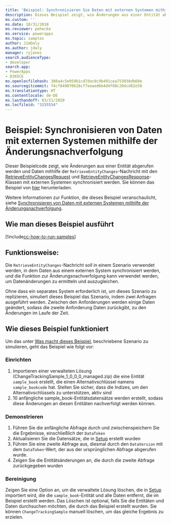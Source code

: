 ```yaml
---
title: 'Beispiel: Synchronisieren Sie Daten mit externen Systemen mithilfe des Änderungsnachverfolgungssystems (Common Data Service) | Microsoft-Dokumentation'
description: Dieses Beispiel zeigt, wie Änderungen aus einer Entität abgerufen werden und Daten mit externen Systemen synchronisiert werden.
ms.custom: ''
ms.date: 10/31/2018
ms.reviewer: pehecke
ms.service: powerapps
ms.topic: samples
author: JimDaly
ms.author: jdaly
manager: ryjones
search.audienceType:
- developer
search.app:
- PowerApps
- D365CE
ms.openlocfilehash: 380a4c5e959b1cd7dac0c9b491cea753038db60e
ms.sourcegitcommit: f4cf849070628cf7eeaed6b4d4f08c20dcd02e58
ms.translationtype: HT
ms.contentlocale: de-DE
ms.lasthandoff: 03/21/2020
ms.locfileid: "3155554"
---
```

# <a name="sample-synchronize-data-with-external-systems-using-change-tracking"></a>Beispiel: Synchronisieren von Daten mit externen Systemen mithilfe der Änderungsnachverfolgung

<!-- https://docs.microsoft.com/dynamics365/customer-engagement/developer/sample-synchronize-data-external-systems-using-change-tracking -->

Dieser Beispielcode zeigt, wie Änderungen aus einer Entität abgerufen werden und Daten mithilfe der `RetrieveEntityChanges`-Nachricht mit den [RetrieveEntityChangesRequest](https://docs.microsoft.com/dotnet/api/microsoft.xrm.sdk.messages.retrieveentitychangesrequest) und [RetrieveEntityChangesResponse](https://docs.microsoft.com/dotnet/api/microsoft.xrm.sdk.messages.retrieveentitychangesresponse)- Klassen mit externen Systemen synchronisiert werden. Sie können das Beispiel von [hier](https://github.com/Microsoft/PowerApps-Samples/tree/master/cds/orgsvc/C%23/Changetracking) herunterladen.

Weitere Informationen zur Funktion, die dieses Beispiel veranschaulicht, siehe [Synchronisieren von Daten mit externen Systemen mithilfe der Änderungsnachverfolgung](https://docs.microsoft.com/powerapps/developer/common-data-service/use-change-tracking-synchronize-data-external-systems).
<!-- The link above won't work until the topic is published -->

## <a name="how-to-run-this-sample"></a>Wie man dieses Beispiel ausführt

[!include[cc-how-to-run-samples](../../includes/cc-how-to-run-samples.md)]

## <a name="what-this-sample-does"></a>Funktionsweise:

Die `RetrieveEntityChanges`-Nachricht soll in einem Szenario verwendet werden, in dem Daten aus einem externen System synchronisiert werden, und die Funktion zur Änderungsnachverfolgung kann verwendet werden, um Datenänderungen zu ermitteln und auszugleichen.

Ohne dass ein separates System erforderlich ist, um dieses Szenario zu replizieren, simuliert dieses Beispiel das Szenario, indem zwei Anfragen ausgeführt werden. Zwischen den Anforderungen werden einige Daten geändert, sodass die zweite Anforderung Daten zurückgibt, zu den Änderungen im Laufe der Zeit.

## <a name="how-this-sample-works"></a>Wie dieses Beispiel funktioniert

Um das unter [Was macht dieses Beispiel](#what-this-sample-does), beschriebene Szenario zu simulieren, geht das Beispiel wie folgt vor:

### <a name="setup"></a>Einrichten

1. Importieren einer verwalteten Lösung (ChangeTrackingSample_1_0_0_0_managed.zip) die eine Entität `sample_book` erstellt, die einen Alternativschlüssel namens `sample_bookcode` hat. Stellen Sie sicher, dass die Indizes, um den Alternativschlüssels zu unterstützen, aktiv sind
1. 10 anfängliche sample_book-Entitätsdatensätze werden erstellt, sodass diese Änderungen an diesen Entitäten nachverfolgt werden können.

### <a name="demonstrate"></a>Demonstrieren

1. Führen Sie die anfängliche Abfrage durch und zwischenspeichern Sie die Ergebnisse, einschließlich der `DataToken`
1. Aktualisieren Sie die Datensätze, die in [Setup](#setup) erstellt wurden
1. Führen Sie eine zweite Abfrage aus, diesmal durch den `DataVersion` mit dem `DataToken`-Wert, der aus der ursprünglichen Abfrage abgerufen wurde.
1. Zeigen Sie die Entitätsänderungen an, die durch die zweite Abfrage zurückgegeben wurden

### <a name="clean-up"></a>Bereinigung

Zeigen Sie eine Option an, um die verwaltete Lösung löschen, die in [Setup](#setup) importiert wird, die die `sample_book`-Entität und alle Daten entfernt, die im Beispiel erstellt werden. Das Löschen ist optional, falls Sie die Entitäten und Daten durchsuchen möchten, die durch das Beispiel erstellt wurden. Sie können `ChangeTrackingSample` manuell löschen, um das gleiche Ergebnis zu erzielen.
